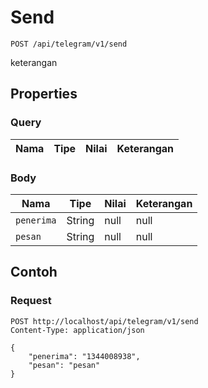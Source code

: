 # Send
```http
POST /api/telegram/v1/send
```
keterangan
## Properties
### Query
Nama | Tipe | Nilai | Keterangan
--- | --- | --- | ---
### Body
Nama | Tipe | Nilai | Keterangan
--- | --- | --- | ---
<code>penerima</code> | String | null | null
<code>pesan</code> | String | null | null
## Contoh
### Request
```http
POST http://localhost/api/telegram/v1/send
Content-Type: application/json

{
    "penerima": "1344008938",
    "pesan": "pesan"
}
```
